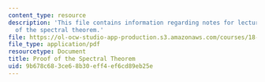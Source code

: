 ```yaml
---
content_type: resource
description: 'This file contains information regarding notes for lecture 18: proof
  of the spectral theorem.'
file: https://ol-ocw-studio-app-production.s3.amazonaws.com/courses/18-700-linear-algebra-fall-2013/9b678c683ce68b30eff4ef6cd89eb25e_MIT18_700F13_spctrl_thrm.pdf
file_type: application/pdf
resourcetype: Document
title: Proof of the Spectral Theorem
uid: 9b678c68-3ce6-8b30-eff4-ef6cd89eb25e
---
```

